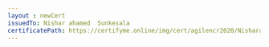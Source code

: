 ```yaml
--- 
layout : newCert 
issuedTo: Nishar ahamed  Sunkesala 
certificatePath: https://certifyme.online/img/cert/agilencr2020/NisharahamedSunkesala_63e34.png
--- 
```

